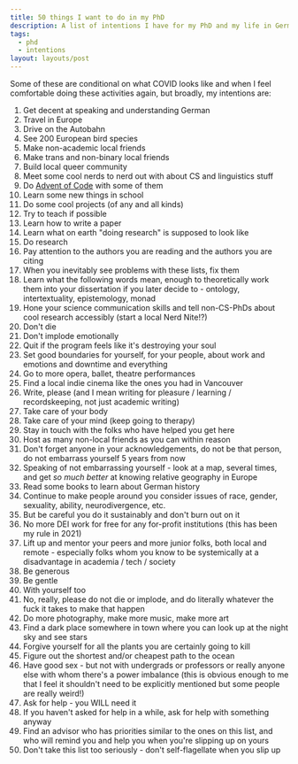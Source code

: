 ```yaml
---
title: 50 things I want to do in my PhD
description: A list of intentions I have for my PhD and my life in Germany over the next 5ish years.
tags:
  - phd
  - intentions
layout: layouts/post
---
```


Some of these are conditional on what COVID looks like and when I feel comfortable doing these activities again, but broadly, my intentions are:

1. Get decent at speaking and understanding German
2. Travel in Europe
3. Drive on the Autobahn
4. See 200 European bird species
5. Make non-academic local friends
6. Make trans and non-binary local friends
7. Build local queer community
8. Meet some cool nerds to nerd out with about CS and linguistics stuff
9. Do [Advent of Code](https://adventofcode.com/) with some of them
10. Learn some new things in school
11. Do some cool projects (of any and all kinds)
12. Try to teach if possible
13. Learn how to write a paper
14. Learn what on earth "doing research" is supposed to look like
15. Do research
16. Pay attention to the authors you are reading and the authors you are citing
17. When you inevitably see problems with these lists, fix them
18. Learn what the following words mean, enough to theoretically work them into your dissertation if you later decide to - ontology, intertextuality, epistemology, monad
19. Hone your science communication skills and tell non-CS-PhDs about cool research accessibly (start a local Nerd Nite!?)
20. Don't die
21. Don't implode emotionally
22. Quit if the program feels like it's destroying your soul
23. Set good boundaries for yourself, for your people, about work and emotions and downtime and everything
24. Go to more opera, ballet, theatre performances
25. Find a local indie cinema like the ones you had in Vancouver
26. Write, please (and I mean writing for pleasure / learning / recordskeeping, not just academic writing)
27. Take care of your body
28. Take care of your mind (keep going to therapy)
29. Stay in touch with the folks who have helped you get here
30. Host as many non-local friends as you can within reason
31. Don't forget anyone in your acknowledgements, do not be that person, do not embarrass yourself 5 years from now
32. Speaking of not embarrassing yourself - look at a map, several times, and get _so much better_ at knowing relative geography in Europe
33. Read some books to learn about German history
34. Continue to make people around you consider issues of race, gender, sexuality, ability, neurodivergence, etc.
35. But be careful you do it sustainably and don't burn out on it
36. No more DEI work for free for any for-profit institutions (this has been my rule in 2021)
37. Lift up and mentor your peers and more junior folks, both local and remote - especially folks whom you know to be systemically at a disadvantage in academia / tech / society
38. Be generous
39. Be gentle
40. With yourself too
41. No, really, please do not die or implode, and do literally whatever the fuck it takes to make that happen
42. Do more photography, make more music, make more art
43. Find a dark place somewhere in town where you can look up at the night sky and see stars
44. Forgive yourself for all the plants you are certainly going to kill
45. Figure out the shortest and/or cheapest path to the ocean
46. Have good sex - but not with undergrads or professors or really anyone else with whom there's a power imbalance (this is obvious enough to me that I feel it shouldn't need to be explicitly mentioned but some people are really weird!)
47. Ask for help - you WILL need it
48. If you haven't asked for help in a while, ask for help with something anyway
49. Find an advisor who has priorities similar to the ones on this list, and who will remind you and help you when you're slipping up on yours
50. Don't take this list too seriously - don't self-flagellate when you slip up
